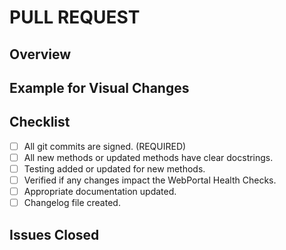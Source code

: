<!--
Please read and fill out this form before submitting your PR.

IMPORTANT:
Before continuing, please make sure that ALL your commits are signed!
- Setting up signing commits:
  https://docs.github.com/en/authentication/managing-commit-signature-verification/signing-commits
- Signing existing commits:
  https://superuser.com/a/1123928/664691
- If that doesn't work, squash your commits and force push one signed commit.
-->

# PULL REQUEST

## Overview

<!--
Provide a detailed description of the change.
-->

## Example for Visual Changes

<!--
For user facing features please provide proof that the format is as expected.
Screen shots and/or asciinema recordings are very helpful.
-->

## Checklist

<!--
Review and complete the checklist to ensure that the PR is complete before
assigned to an approver. Leave blank any that you are unsure about.
-->

- [ ] All git commits are signed. (REQUIRED)
- [ ] All new methods or updated methods have clear docstrings.
- [ ] Testing added or updated for new methods.
- [ ] Verified if any changes impact the WebPortal Health Checks.
- [ ] Appropriate documentation updated.
- [ ] Changelog file created.

## Issues Closed

<!--
Use the `Closes` keyword to automatically close the issue on merge.
Example: Closes #XXXX
-->
